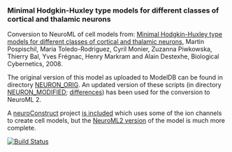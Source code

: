### Minimal Hodgkin-Huxley type models for different classes of cortical and thalamic neurons

Conversion to NeuroML of cell models from: [Minimal Hodgkin-Huxley type models for different classes of cortical and thalamic neurons](http://link.springer.com/article/10.1007/s00422-008-0263-8), Martin Pospischil, Maria Toledo-Rodriguez, Cyril Monier, Zuzanna Piwkowska, Thierry Bal, Yves Frégnac, Henry Markram and Alain Destexhe, Biological Cybernetics, 2008.

The original version of this model as uploaded to ModelDB can be found in directory [NEURON_ORIG](https://github.com/OpenSourceBrain/PospischilEtAl2008/tree/master/NEURON_ORIG). 
An updated version of these scripts (in directory [NEURON_MODIFIED](https://github.com/OpenSourceBrain/PospischilEtAl2008/tree/master/NEURON_MODIFIED); 
[differences](https://github.com/OpenSourceBrain/PospischilEtAl2008/blob/master/NEURON_MODIFIED/diffs_to_original.txt)) has been used for the conversion to NeuroML 2.

A [neuroConstruct](http://www.neuroconstruct.org/) project [is included](https://github.com/OpenSourceBrain/PospischilEtAl2008/tree/master/neuroConstruct) which uses some of the ion channels to create cell models, but the 
[NeuroML2 version](https://github.com/OpenSourceBrain/PospischilEtAl2008/tree/master/NeuroML2) of the model is much more complete.

[![Build Status](https://travis-ci.org/OpenSourceBrain/PospischilEtAl2008.svg?branch=master)](https://travis-ci.org/OpenSourceBrain/PospischilEtAl2008)




